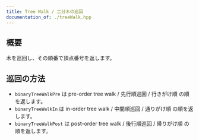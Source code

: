 ```yaml
---
title: Tree Walk / 二分木の巡回
documentation_of: ./treeWalk.hpp
---
```


## 概要
木を巡回し、その順番で頂点番号を返します。

## 巡回の方法
- `binaryTreeWalkPre` は pre-order tree walk / 先行順巡回 / 行きがけ順 の順を返します。
- `binaryTreeWalkIn` は in-order tree walk / 中間順巡回 / 通りがけ順 の順を返します。
- `binaryTreeWalkPost` は post-order tree walk / 後行順巡回 / 帰りがけ順 の順を返します。
